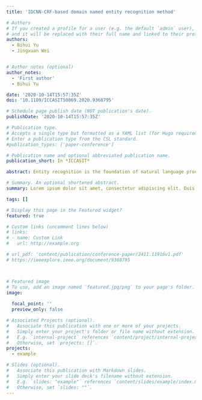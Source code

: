 ```yaml
---
title: 'IDCNN-CRF-based domain named entity recognition method'

# Authors
# If you created a profile for a user (e.g. the default `admin` user), write the username (folder name) here
# and it will be replaced with their full name and linked to their profile.
authors:
  - Bihui Yu
  - Jingxuan Wei


# Author notes (optional)
author_notes:
  - 'First author'
  - Bihui Yu

date: '2020-10-14T15:57:35Z'
doi: '10.1109/ICCASIT50869.2020.9368795'

# Schedule page publish date (NOT publication's date).
publishDate: '2020-10-14T15:57:35Z'

# Publication type.
# Accepts a single type but formatted as a YAML list (for Hugo requirements).
# Enter a publication type from the CSL standard.
#publication_types: ['paper-conference']

# Publication name and optional abbreviated publication name.
publication_short: In *ICCASIT*

abstract: Entity recognition is the foundation of natural language processing. For traditional methods, a large number of manual annotations are required, and the accuracy of the model is low and the speed is slow. The word vector model cannot recognize unregistered words well. This paper proposes an entity recognition method based on character embedding, Iterated Dilated Convolutional Neural Networks (IDCNN) and Conditional Random Fields (CRF). Combining the characteristics of iterative dilation convolutional neural network GPU parallel operation and long-term and short-term memory, the ability of word vectors to express the meaning of unregistered words, and the excellent learning ability of conditional random fields for labeling rules, a character+IDCNN+CRF named entity is constructed Identify the model. Based on the corpus in the field of military equipment, the experiment shows that the method can distinguish the equipment name and organization name excellently in a certain dimension character vector. The F-1 value in the test corpus exceeds 94%. For military equipment domain entity recognition has a better effect, and the prediction speed has been greatly improved compared to before.

# Summary. An optional shortened abstract.
summary: Lorem ipsum dolor sit amet, consectetur adipiscing elit. Duis posuere tellus ac convallis placerat. Proin tincidunt magna sed ex sollicitudin condimentum.

tags: []

# Display this page in the Featured widget?
featured: true

# Custom links (uncomment lines below)
# links:
# - name: Custom Link
#   url: http://example.org

# url_pdf: 'content/publication/conference-paper/2411.11916v1.pdf'
# https://ieeexplore.ieee.org/document/9368795



# Featured image
# To use, add an image named `featured.jpg/png` to your page's folder.
image:
  
  focal_point: ''
  preview_only: false

# Associated Projects (optional).
#   Associate this publication with one or more of your projects.
#   Simply enter your project's folder or file name without extension.
#   E.g. `internal-project` references `content/project/internal-project/index.md`.
#   Otherwise, set `projects: []`.
projects:
  - example

# Slides (optional).
#   Associate this publication with Markdown slides.
#   Simply enter your slide deck's filename without extension.
#   E.g. `slides: "example"` references `content/slides/example/index.md`.
#   Otherwise, set `slides: ""`.
---
```



